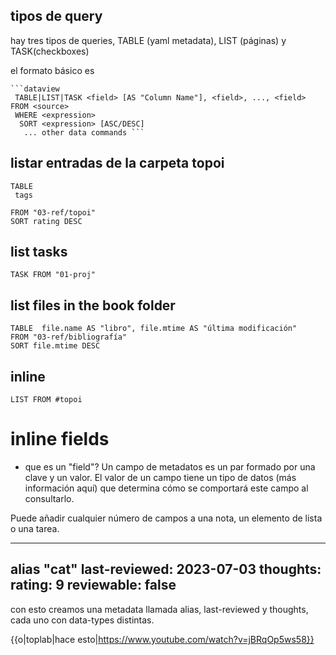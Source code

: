 
## tipos de query

hay tres tipos de queries, TABLE (yaml metadata), LIST (páginas) y TASK(checkboxes)

el formato básico es 

```
```dataview
 TABLE|LIST|TASK <field> [AS "Column Name"], <field>, ..., <field> FROM <source> 
 WHERE <expression>
  SORT <expression> [ASC/DESC]
   ... other data commands ```

```

## listar entradas de la carpeta topoi

```dataview
TABLE
 tags

FROM "03-ref/topoi"
SORT rating DESC

```

## list tasks
```dataview
TASK FROM "01-proj"

```

## list files in the book folder
```dataview
TABLE  file.name AS "libro", file.mtime AS "última modificación"
FROM "03-ref/bibliografía"
SORT file.mtime DESC

```

## inline


```dataview
LIST FROM #topoi

```


# inline fields

- que es un "field"?
Un campo de metadatos es un par formado por una clave y un valor. El valor de un campo tiene un tipo de datos (más información aquí) que determina cómo se comportará este campo al consultarlo.

Puede añadir cualquier número de campos a una nota, un elemento de lista o una tarea.

---
alias "cat"
last-reviewed: 2023-07-03
thoughts:
	rating: 9
	reviewable: false
---

con esto creamos una metadata llamada alias, last-reviewed y thoughts, cada uno con data-types distintas.



{{o|toplab|hace esto|https://www.youtube.com/watch?v=jBRqOp5ws58}}



